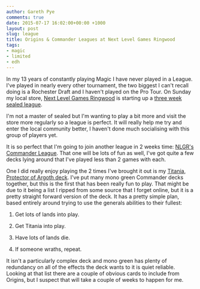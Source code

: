```yaml
---
author: Gareth Pye
comments: true
date: 2015-07-17 16:02:00+00:00 +1000
layout: post
slug: league
title: Origins & Commander Leagues at Next Level Games Ringwood
tags:
- magic
- limited
- edh
---
```


In my 13 years of constantly playing Magic I have never played in a League. 
I've played in nearly every other tournament, the two biggest I can't recall 
doing is a Rochester Draft and I haven't played on the Pro Tour. On Sunday my
local store, [Next Level Games Ringwood][1] is starting up a [three week sealed
league][2]. 

I'm not a master of sealed but I'm wanting to play a bit more and visit the 
store more regularly so a league is perfect. It will really help me try and
enter the local community better, I haven't done much socialising with this
group of players yet.

It is so perfect that I'm going to join another league in 2 weeks time: 
[NLGR's Commander League][3]. That one will be lots of fun as well, I've got 
quite a few decks lying around that I've played less than 2 games with each.

One I did really enjoy playing the 2 times I've brought it out is my [Titania,
Protector of Argoth deck][4]. I've put many mono green Commander decks 
together, but this is the first that has been really fun to play. That might be
due to it being a list I ripped from some source that I forget online, but it
is a pretty straight forward version of the deck. It has a pretty simple plan,
based entirely around trying to use the generals abilities to their fullest:

1) Get lots of lands into play.

2) Get Titania into play.

3) Have lots of lands die.

4) If someone wraths, repeat.

It isn't a particularly complex deck and mono green has plenty of redundancy on 
all of the effects the deck wants to it is quiet reliable. Looking at that list 
there are a couple of obvious cards to include from Origins, but I suspect that 
will take a couple of weeks to happen for me.

[1]: http://www.nextlevelgames.com.au/ringwood/
[2]: https://www.facebook.com/events/948802841848222/
[3]: https://www.facebook.com/events/1024681384211140/
[4]: http://deckbox.org/sets/960900
